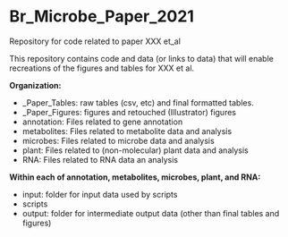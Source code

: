 # Br_Microbe_Paper_2021
Repository for code related to paper XXX et_al

This repository contains code and data (or links to data) that will enable recreations of the figures and tables for XXX et al.

__Organization:__

* _Paper_Tables: raw tables (csv, etc) and final formatted tables.
* _Paper_Figures: figures and retouched (Illustrator) figures
* annotation: Files related to gene annotation
* metabolites: Files related to metabolite data and analysis
* microbes: Files related to microbe data and analysis
* plant: Files related to (non-molecular) plant data and analysis
* RNA: Files related to RNA data an analysis

__Within each of annotation, metabolites, microbes, plant, and RNA:__

* input: folder for input data used by scripts
* scripts
* output: folder for intermediate output data (other than final tables and figures)
